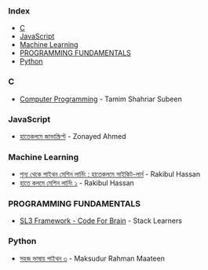 ### Index

-   [C](#c)
-   [JavaScript](#JavaScript)
-   [Machine Learning](#machine-learning)
-   [PROGRAMMING FUNDAMENTALS](#programming-fundamentals)
-   [Python](#python)

### C

-   [Computer Programming](http://cpbook.subeen.com/p/blog-page.html) - Tamim Shahriar Subeen

### JavaScript

-   [হাতেকলমে জাভাস্ক্রিপ্ট](https://zonayed.js.org) - Zonayed Ahmed

### Machine Learning

-   [শূন্য থেকে পাইথন মেশিন লার্নিং : হাতেকলমে সাইকিট-লার্ন](https://raqueeb.gitbook.io/scikit-learn/) - Rakibul Hassan
-   [হাতে কলমে মেশিন লার্নিং ১](https://rakibul-hassan.gitbook.io/mlbook-titanic/) - Rakibul Hassan

### PROGRAMMING FUNDAMENTALS

-   [SL3 Framework - Code For Brain](https://sl3.app) - Stack Learners

### Python

-   [সহজ ভাষায় পাইথন ৩](https://python.maateen.me) - Maksudur Rahman Maateen
